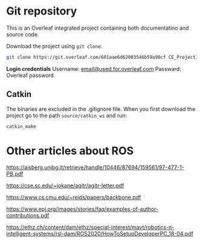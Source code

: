 # Git repository

This is an Overleaf integrated project containing both documentatino and source code. 

Download the project using `git clone`:

``` bash
git clone https://git.overleaf.com/601aae6d62003546b59a90cf CE_Project1
```

**Login credentials**
Username: email@used.for.overleaf.com
Passward: Overleaf password

## Catkin

The binaries are excluded in the .gitignore file. When you first download the project go to the path `source/catkin_ws` and run:

``` bash
catkin_make
```

# Other articles about ROS
https://aisberg.unibg.it/retrieve/handle/10446/87694/159561/97-477-1-PB.pdf

https://cse.sc.edu/~jokane/agitr/agitr-letter.pdf

https://www.cs.cmu.edu/~reids/papers/backbone.pdf

https://www.epj.org/images/stories/faq/examples-of-author-contributions.pdf

https://ethz.ch/content/dam/ethz/special-interest/mavt/robotics-n-intelligent-systems/rsl-dam/ROS2020/HowToSetupDeveloperPC_18-04.pdf